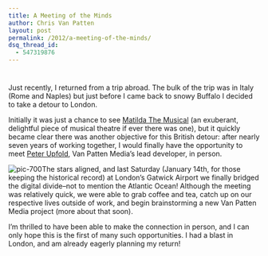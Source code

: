 ```yaml
---
title: A Meeting of the Minds
author: Chris Van Patten
layout: post
permalink: /2012/a-meeting-of-the-minds/
dsq_thread_id:
  - 547319876
---
```

# 

Just recently, I returned from a trip abroad. The bulk of the trip was in Italy (Rome and Naples) but just before I came back to snowy Buffalo I decided to take a detour to London.

Initially it was just a chance to see [Matilda The Musical][1] (an exuberant, delightful piece of musical theatre if ever there was one), but it quickly became clear there was another objective for this British detour: after nearly seven years of working together, I would finally have the opportunity to meet [Peter Upfold][2], Van Patten Media’s lead developer, in person.

 [1]: http://www.matildathemusical.com/
 [2]: http://www.peter.upfold.org.uk/

![][3]The stars aligned, and last Saturday (January 14th, for those keeping the historical record) at London’s Gatwick Airport we finally bridged the digital divide–not to mention the Atlantic Ocean! Although the meeting was relatively quick, we were able to grab coffee and tea, catch up on our respective lives outside of work, and begin brainstorming a new Van Patten Media project (more about that soon).

 [3]: http://static.vanpattenmedia.com/content/uploads/2012/01/pic-700-300x225.jpg "pic-700"

I’m thrilled to have been able to make the connection in person, and I can only hope this is the first of many such opportunities. I had a blast in London, and am already eagerly planning my return!